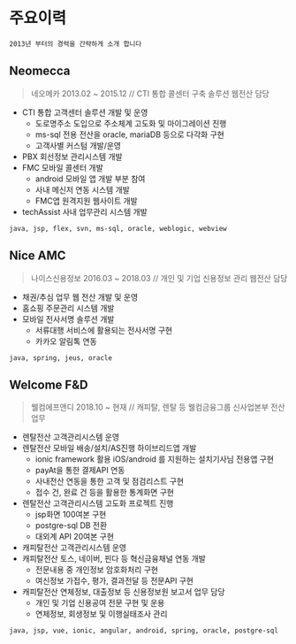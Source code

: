 # 주요이력

```
2013년 부터의 경력을 간략하게 소개 합니다
```

## Neomecca
> 네오메카 2013.02 ~ 2015.12 // CTI 통합 콜센터 구축 솔루션 웹전산 담당  

- CTI 통합 고객센터 솔루션 개발 및 운영
  - 도로명주소 도입으로 주소체계 고도화 및 마이그레이션 진행
  - ms-sql 전용 전산을 oracle, mariaDB 등으로 다각화 구현
  - 고객사별 커스텀 개발/운영
- PBX 회선정보 관리시스템 개발
- FMC 모바일 콜센터 개발
  - android 모바일 앱 개발 부분 참여
  - 사내 메신저 연동 시스템 개발
  - FMC앱 원격지원 웹사이트 개발 
- techAssist 사내 업무관리 시스템 개발

`java, jsp, flex, svn, ms-sql, oracle, weblogic, webview`  


## Nice AMC
> 나이스신용정보 2016.03 ~ 2018.03 // 개인 및 기업 신용정보 관리 웹전산 담당

- 채권/추심 업무 웹 전산 개발 및 운영
- 홈쇼핑 주문관리 시스템 개발
- 모바일 전사서명 솔루션 개발
  - 서류대행 서비스에 활용되는 전사서명 구현
  - 카카오 알림톡 연동

`java, spring, jeus, oracle`

## Welcome F&D
> 웰컴에프앤디 2018.10 ~ 현재 // 캐피탈, 렌탈 등 웰컴금융그룹 신사업본부 전산업무

- 렌탈전산 고객관리시스템 운영
- 렌탈전산 모바일 배송/설치/AS진행 하이브리드앱 개발
  - ionic framework 활용 iOS/android 를 지원하는 설치기사님 전용앱 구현
  - payAt을 통한 결제API 연동
  - 사내전산 연동을 통한 고객 및 점검리스트 구현
  - 접수 건, 완료 건 등을 활용한 통계화면 구현
- 렌탈전산 고객관리시스템 고도화 프로젝트 진행
  - jsp화면 100여본 구현
  - postgre-sql DB 전환
  - 대외계 API 20여본 구현
- 캐피탈전산 고객관리시스템 운영
- 캐피탈전산 토스, 네이버, 핀다 등 혁신금융채널 연동 개발
  - 전문내용 중 개인정보 암호화처리 구현
  - 여신정보 가접수, 평가, 결과전달 등 전문API 구현
- 캐피탈전산 연체정보, 대출정보 등 신용정보원 보고서 업무 담당
  - 개인 및 기업 신용공여 전문 구현 및 운용
  - 연체정보, 회생정보 및 이행실태조사 관리

`java, jsp, vue, ionic, angular, android, spring, oracle, postgre-sql`

